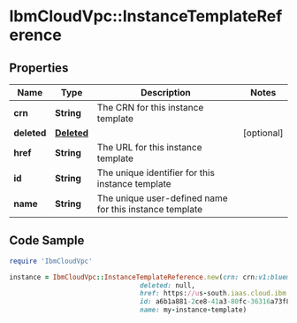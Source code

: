 # IbmCloudVpc::InstanceTemplateReference

## Properties

Name | Type | Description | Notes
------------ | ------------- | ------------- | -------------
**crn** | **String** | The CRN for this instance template | 
**deleted** | [**Deleted**](Deleted.md) |  | [optional] 
**href** | **String** | The URL for this instance template | 
**id** | **String** | The unique identifier for this instance template | 
**name** | **String** | The unique user-defined name for this instance template | 

## Code Sample

```ruby
require 'IbmCloudVpc'

instance = IbmCloudVpc::InstanceTemplateReference.new(crn: crn:v1:bluemix:public:is:us-south-1:a/123456::instance-template:1e09281b-f177-46fb-baf1-bc152b2e391a,
                                 deleted: null,
                                 href: https://us-south.iaas.cloud.ibm.com/v1/instance/templates/1e09281b-f177-46fb-baf1-bc152b2e391a,
                                 id: a6b1a881-2ce8-41a3-80fc-36316a73f803,
                                 name: my-instance-template)
```


